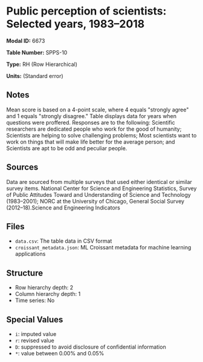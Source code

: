 # Public perception of scientists: Selected years, 1983–2018

**Modal ID:** 6673

**Table Number:** SPPS-10

**Type:** RH (Row Hierarchical)

**Units:** (Standard error)

## Notes

Mean score is based on a 4-point scale, where 4 equals "strongly agree" and 1 equals "strongly disagree." Table displays data for years when questions were proffered. Responses are to the following: Scientific researchers are dedicated people who work for the good of humanity; Scientists are helping to solve challenging problems; Most scientists want to work on things that will make life better for the average person; and Scientists are apt to be odd and peculiar people.

## Sources

Data are sourced from multiple surveys that used either identical or similar survey items. National Center for Science and Engineering Statistics, Survey of Public Attitudes Toward and Understanding of Science and Technology (1983–2001); NORC at the University of Chicago, General Social Survey (2012–18).Science and Engineering Indicators

## Files

- `data.csv`: The table data in CSV format
- `croissant_metadata.json`: ML Croissant metadata for machine learning applications

## Structure

- Row hierarchy depth: 2
- Column hierarchy depth: 1
- Time series: No

## Special Values

- `i`: imputed value
- `r`: revised value
- `D`: suppressed to avoid disclosure of confidential information
- `*`: value between 0.00% and 0.05%
